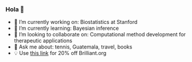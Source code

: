 ### Hola 👋

- 🔭 I’m currently working on: Biostatistics at Stanford
- 🌱 I’m currently learning: Bayesian inference
- 👯 I’m looking to collaborate on: Computational method development for therapeutic applications
- 💬 Ask me about: tennis, Guatemala, travel, books 
- 💡 Use [this link](http://brilliant.org/PauPaiz/) for 20% off Brilliant.org
